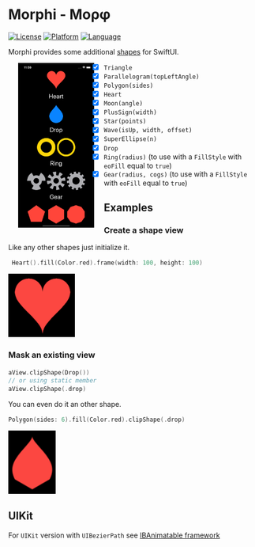 # Morphi - Μορφ

[![License](https://img.shields.io/badge/license-MIT-blue.svg?style=flat)](http://mit-license.org)
[![Platform](http://img.shields.io/badge/platform-macos_ios_osx_tvos-lightgrey.svg?style=flat)](https://developer.apple.com/resources/)
[![Language](http://img.shields.io/badge/language-swift-orange.svg?style=flat)](https://developer.apple.com/swift)

Morphi provides some additional [shapes](https://developer.apple.com/documentation/swiftui/shape) for SwiftUI.

<img align="left" hspace="20" src="/Example/Screen.png" alt="Screen shot" height="333">

- [x] `Triangle`
- [x] `Parallelogram(topLeftAngle)`
- [x] `Polygon(sides)`
- [x] `Heart`
- [x] `Moon(angle)`
- [x] `PlusSign(width)`
- [x] `Star(points)`
- [x] `Wave(isUp, width, offset)`
- [x] `SuperEllipse(n)`
- [x] `Drop`
- [x] `Ring(radius)` (to use with a `FillStyle` with `eoFill` equal to `true`)
- [x] `Gear(radius, cogs)` (to use with a `FillStyle` with `eoFill` equal to `true`)

## Examples

### Create a shape view

Like any other shapes just initialize it.

```swift
 Heart().fill(Color.red).frame(width: 100, height: 100)
 ```
 
 <img  src="/Example/Heart.png" alt="Heart" height="128">
 
 ### Mask an existing view
 
 ```swift
 aView.clipShape(Drop())
 // or using static member
 aView.clipShape(.drop)
```

You can even do it an other shape.
```swift
Polygon(sides: 6).fill(Color.red).clipShape(.drop)
```
<img  src="/Example/PolygonDrop.png" alt="PolygonDrop" height="128">

## UIKit

For `UIKit` version with `UIBezierPath` see [IBAnimatable framework](https://github.com/IBAnimatable/IBAnimatable/)
